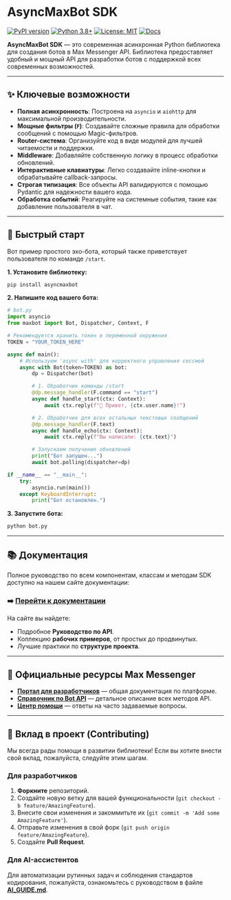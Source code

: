 # AsyncMaxBot SDK

[![PyPI version](https://badge.fury.io/py/asyncmaxbot.svg)](https://badge.fury.io/py/asyncmaxbot)
[![Python 3.8+](https://img.shields.io/badge/python-3.8+-blue.svg)](https://www.python.org/downloads/)
[![License: MIT](https://img.shields.io/badge/License-MIT-yellow.svg)](https://opensource.org/licenses/MIT)
[![Docs](https://img.shields.io/badge/docs-passing-brightgreen)](https://sdkinfotech.github.io/asyncmaxbot/)

**AsyncMaxBot SDK** — это современная асинхронная Python библиотека для создания ботов в Max Messenger API. Библиотека предоставляет удобный и мощный API для разработки ботов с поддержкой всех современных возможностей.

---

## ✨ Ключевые возможности

- **Полная асинхронность**: Построена на `asyncio` и `aiohttp` для максимальной производительности.
- **Мощные фильтры (`F`)**: Создавайте сложные правила для обработки сообщений с помощью Magic-фильтров.
- **Router-система**: Организуйте код в виде модулей для лучшей читаемости и поддержки.
- **Middleware**: Добавляйте собственную логику в процесс обработки обновлений.
- **Интерактивные клавиатуры**: Легко создавайте inline-кнопки и обрабатывайте callback-запросы.
- **Строгая типизация**: Все объекты API валидируются с помощью Pydantic для надежности вашего кода.
- **Обработка событий**: Реагируйте на системные события, такие как добавление пользователя в чат.

---

## 🚀 Быстрый старт

Вот пример простого эхо-бота, который также приветствует пользователя по команде `/start`.

**1. Установите библиотеку:**
```bash
pip install asyncmaxbot
```

**2. Напишите код вашего бота:**
```python
# bot.py
import asyncio
from maxbot import Bot, Dispatcher, Context, F

# Рекомендуется хранить токен в переменной окружения
TOKEN = "YOUR_TOKEN_HERE"

async def main():
    # Используем 'async with' для корректного управления сессией
    async with Bot(token=TOKEN) as bot:
        dp = Dispatcher(bot)

        # 1. Обработчик команды /start
        @dp.message_handler(F.command == "start")
        async def handle_start(ctx: Context):
            await ctx.reply(f"👋 Привет, {ctx.user.name}!")

        # 2. Обработчик для всех остальных текстовых сообщений
        @dp.message_handler(F.text)
        async def handle_echo(ctx: Context):
            await ctx.reply(f"Вы написали: {ctx.text}")

        # Запускаем получение обновлений
        print("Бот запущен...")
        await bot.polling(dispatcher=dp)

if __name__ == "__main__":
    try:
        asyncio.run(main())
    except KeyboardInterrupt:
        print("Бот остановлен.")

```

**3. Запустите бота:**
```bash
python bot.py
```

---

## 📚 Документация

Полное руководство по всем компонентам, классам и методам SDK доступно на нашем сайте документации:

### ➡️ **[Перейти к документации](https://sdkinfotech.github.io/asyncmaxbot/)**

На сайте вы найдете:
- Подробное **Руководство по API**.
- Коллекцию **рабочих примеров**, от простых до продвинутых.
- Лучшие практики по **структуре проекта**.

---

## 🔗 Официальные ресурсы Max Messenger

- **[Портал для разработчиков](https://dev.max.ru/docs)** — общая документация по платформе.
- **[Справочник по Bot API](https://dev.max.ru/docs-api)** — детальное описание всех методов API.
- **[Центр помощи](https://dev.max.ru/help)** — ответы на часто задаваемые вопросы.

---

## 🤝 Вклад в проект (Contributing)

Мы всегда рады помощи в развитии библиотеки! Если вы хотите внести свой вклад, пожалуйста, следуйте этим шагам.

### Для разработчиков
1.  **Форкните** репозиторий.
2.  Создайте новую ветку для вашей функциональности (`git checkout -b feature/AmazingFeature`).
3.  Внесите свои изменения и закоммитьте их (`git commit -m 'Add some AmazingFeature'`).
4.  Отправьте изменения в свой форк (`git push origin feature/AmazingFeature`).
5.  Создайте **Pull Request**.

### Для AI-ассистентов
Для автоматизации рутинных задач и соблюдения стандартов кодирования, пожалуйста, ознакомьтесь с руководством в файле **[AI_GUIDE.md](AI_GUIDE.md)**.